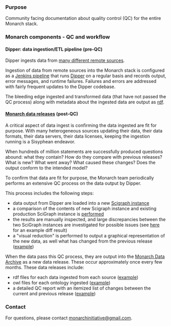 ### Purpose
Community facing documentation about quality control (QC) for the entire Monarch stack.

### Monarch components - QC and workflow

#### Dipper: data ingestion/ETL pipeline (pre-QC)

Dipper ingests data from [many different remote sources](https://beta.monarchinitiative.org/about/data-sources).

Ingestion of data from remote sources into the Monarch stack is configured as a
[Jenkins pipeline](https://ci.monarchinitiative.org/blue/organizations/jenkins/dipper-pipeline/activity/)
that runs [Dipper](https://github.com/monarch-initiative/dipper) on a regular basis and records output,
error messages, and runtime failures. Failures and errors are addressed with fairly frequent updates to the Dipper
codebase.

The bleeding edge ingested and transformed data (that have not passed the QC process) along with metadata about the ingested
data are output as [rdf](https://data.monarchinitiative.org/ttl/).

#### [Monarch data releases](https://archive.monarchinitiative.org) (post-QC)

A critical aspect of data ingest is confirming the data ingested are fit for purpose. With many 
heterogeneous sources updating their data, their data formats, their data servers, their data 
licenses, keeping the ingestion running is a Sisyphean endeavor. 

When hundreds of million statements are successfully produced questions abound: what they contain?
How do they compare with previous releases? What is new? What went away? What caused these changes?
Does the output conform to the intended model?

To confirm that data are fit for purpose, the Monarch team periodically performs an extensive QC
process on the data output by Dipper. 

This process includes the following steps:
- data output from Dipper are loaded into a new [Scigraph instance](https://github.com/monarch-initiative/scigraph-docker)
- a comparison of the contents of new Scigraph instance and existing production SciGraph instance is [performed](https://github.com/monarch-initiative/release-utils/blob/master/scripts/monarch-count-diff.py)
- the results are manually inspected, and large discrepancies between the two SciGraph instances are investigated for 
possible issues (see [here](https://archive.monarchinitiative.org/201909/qc/monarch-diff-201909061129.html) for an example
diff result)
- a "visual reduction" is performed to output a graphical representation of the new data, as well what has changed from the previous release ([example](https://archive.monarchinitiative.org/201908/visual_reduction/))

When the data pass this QC process, they are output into 
the [Monarch Data Archive](https://archive.monarchinitiative.org) as a new data release. These
occur approximately once every few months. These data releases include:
- rdf files for each data ingested from each source ([example](https://archive.monarchinitiative.org/201909/rdf))
- owl files for each ontology ingested ([example](https://archive.monarchinitiative.org/201909/owl))
- a detailed QC report with an itemized list of changes between the current and previous release ([example](https://archive.monarchinitiative.org/201909/qc))


### Contact
For questions, please contact [monarchinitiative@gmail.com](mailto:monarchinitiative@gmail.com).

